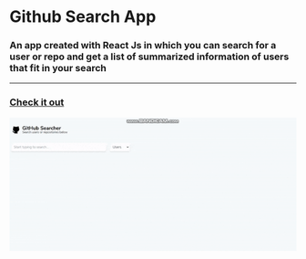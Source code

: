 # Github Search App

### An app created with React Js in which you can search for a user or repo and get a list of summarized information of users that fit in your search

---

### [Check it out ](https://tradeling-code-challenge-tau.vercel.app "Tradeling-Code-Project" )

<div align ="center">

![](demo.gif)

</div>
